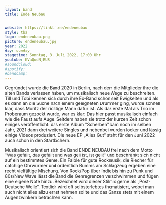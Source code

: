 ```yaml
---
layout: band
title: Ende Neubau


website: https://linktr.ee/endeneubau
style: tba
logo: endeneubau.png
picture: endeneubau.jpg
year: 2022
day: sunday
stagetime: Sonntag, 3. Juli 2022, 17:00 Uhr
youtube: KVaQodNjEU8
#soundcloud:
#spotify:
#bandcamp:
---
```


Gegründet wurde die Band 2020 in Berlin, nach dem die Mitglieder ihre die alten
Bands verlassen haben, um musikalisch neue Wege zu beschreiten.  Till und Tobi
kennen sich durch ihre Ex-Band schon seit Ewigkeiten und als es dann an die
Suche nach einem geeigneten Drummer ging, wurde schnell klar, dass Moritz der
richtige Mann dafür ist. Als das erste Mal als Trio im Proberaum gezockt wurde,
war es klar: Das hier passt musikalisch einfach wie die Faust aufs Auge.
Seitdem haben sie trotz der kurzen Zeit schon einiges veröffentlicht: das erste
Album "Scherben" kam noch im selben Jahr, 2021 dann drei weitere Singles und
nebenbei wurden locker und lässig einige Videos produziert. Die neue EP „Alles
Gut“ steht für den Juni 2022 auch schon in den Startlöchern.


Musikalisch orientiert sich die Band ENDE NEUBAU frei nach dem Motto "Was
gefällt, das gefällt und was geil ist, ist geil!" und beschränkt sich nicht auf
ein bestimmtes Genre.  Ein Faible für gute Rockmusik, die Riecher für catchige
Ohrwürmer und ordentlich Bumms am Schlagzeug ergeben eine recht vielfältige
Mischung. Von Rock/Pop über Indie bis hin zu Punk und 80s/New Wave lässt die
Band die Genregrenzen verschwimmen und fügen eine eigene Note hinzu. Bezeichnet
wird dieser Stilmix gerne als „Post-Deutsche Welle“.  Textlich wird oft
selbsterlebtes thematisiert, wobei man auch nicht alles allzu ernst nehmen
sollte und das Ganze stets mit einem Augenzwinkern betrachten kann.
